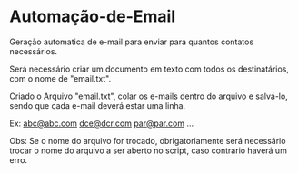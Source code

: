 # Automação-de-Email
Geração automatica de e-mail para enviar para quantos contatos necessários.

Será necessário criar um documento em texto com todos os destinatários, com o nome de "email.txt". 

Criado o Arquivo "email.txt", colar os e-mails dentro do arquivo e salvá-lo, sendo que cada e-mail deverá estar uma linha. 

Ex: abc@abc.com
dce@dcr.com
par@par.com
...


Obs: Se o nome do arquivo for trocado, obrigatoriamente será necessário trocar o nome do arquivo a ser aberto no script, caso contrario haverá um erro.
